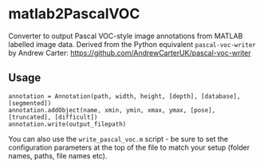 # matlab2PascalVOC
Converter to output Pascal VOC-style image annotations from MATLAB labelled image data. Derived from the Python equivalent `pascal-voc-writer` by Andrew Carter: https://github.com/AndrewCarterUK/pascal-voc-writer

## Usage
    annotation = Annotation(path, width, height, [depth], [database], [segmented])
    annotation.addObject(name, xmin, ymin, xmax, ymax, [pose], [truncated], [difficult])
    annotation.write(output_filepath)

You can also use the `write_pascal_voc.m` script - be sure to set the configuration parameters at the top of the file to match your setup (folder names, paths, file names etc).
